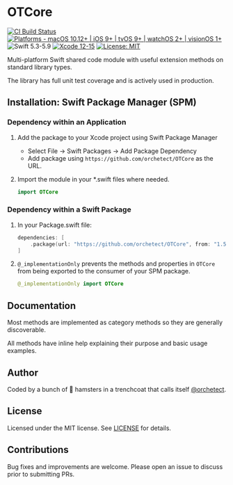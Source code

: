 # OTCore

[![CI Build Status](https://github.com/orchetect/OTCore/actions/workflows/build.yml/badge.svg)](https://github.com/orchetect/OTCore/actions/workflows/build.yml) [![Platforms - macOS 10.12+ | iOS 9+ | tvOS 9+ | watchOS 2+ | visionOS 1+](https://img.shields.io/badge/platforms-macOS%2010.12+%20|%20iOS%209+%20|%20tvOS%209+%20|%20watchOS%202+%20|%20visionOS%201+-lightgrey.svg?style=flat)](https://developer.apple.com/swift) ![Swift 5.3-5.9](https://img.shields.io/badge/Swift-5.3–5.9-orange.svg?style=flat) [![Xcode 12-15](https://img.shields.io/badge/Xcode-12–15-blue.svg?style=flat)](https://developer.apple.com/swift) [![License: MIT](http://img.shields.io/badge/license-MIT-lightgrey.svg?style=flat)](https://github.com/orchetect/OTCore/blob/main/LICENSE)

Multi-platform Swift shared code module with useful extension methods on standard library types.

The library has full unit test coverage and is actively used in production.

## Installation: Swift Package Manager (SPM)

### Dependency within an Application

1. Add the package to your Xcode project using Swift Package Manager

   - Select File → Swift Packages → Add Package Dependency
   - Add package using  `https://github.com/orchetect/OTCore` as the URL.

2. Import the module in your *.swift files where needed.

   ```swift
   import OTCore
   ```

### Dependency within a Swift Package

1. In your Package.swift file:

   ```swift
   dependencies: [
       .package(url: "https://github.com/orchetect/OTCore", from: "1.5.0")
   ]
   ```
   
2. `@_implementationOnly` prevents the methods and properties in `OTCore` from being exported to the consumer of your SPM package.

   ```swift
   @_implementationOnly import OTCore
   ```

## Documentation

Most methods are implemented as category methods so they are generally discoverable.

All methods have inline help explaining their purpose and basic usage examples.

## Author

Coded by a bunch of 🐹 hamsters in a trenchcoat that calls itself [@orchetect](https://github.com/orchetect).

## License

Licensed under the MIT license. See [LICENSE](https://github.com/orchetect/OTCore/blob/master/LICENSE) for details.

## Contributions

Bug fixes and improvements are welcome. Please open an issue to discuss prior to submitting PRs.
